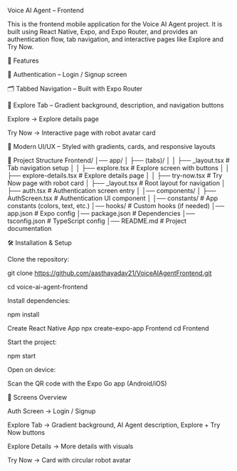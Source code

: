 Voice AI Agent – Frontend

This is the frontend mobile application for the Voice AI Agent project. It is built using React Native, Expo, and Expo Router, and provides an authentication flow, tab navigation, and interactive pages like Explore and Try Now.

🚀 Features

🔐 Authentication – Login / Signup screen

🗂 Tabbed Navigation – Built with Expo Router

🌈 Explore Tab – Gradient background, description, and navigation buttons

Explore → Explore details page

Try Now → Interactive page with robot avatar card

🎨 Modern UI/UX – Styled with gradients, cards, and responsive layouts

📂 Project Structure
Frontend/
│── app/
│ ├── (tabs)/
│ │ ├── _layout.tsx  # Tab navigation setup
│ │ ├── explore.tsx  # Explore screen with buttons
│ │ ├── explore-details.tsx # Explore details page
│ │ ├── try-now.tsx  # Try Now page with robot card
│ ├── _layout.tsx  # Root layout for navigation
│ ├── auth.tsx  # Authentication screen entry
│
│── components/
│ ├── AuthScreen.tsx  # Authentication UI component
│
│── constants/ # App constants (colors, text, etc.)
│── hooks/ # Custom hooks (if needed)
│── app.json # Expo config
│── package.json # Dependencies
│── tsconfig.json # TypeScript config
│── README.md # Project documentation

🛠️ Installation & Setup

Clone the repository:

git clone https://github.com/aasthayadav21/VoiceAIAgentFrontend.git

cd voice-ai-agent-frontend


Install dependencies:

npm install

Create React Native App
npx create-expo-app Frontend
cd Frontend

Start the project:

npm start


Open on device:

Scan the QR code with the Expo Go app (Android/iOS)


📱 Screens Overview

Auth Screen → Login / Signup

Explore Tab → Gradient background, AI Agent description, Explore + Try Now buttons

Explore Details → More details with visuals

Try Now → Card with circular robot avatar
